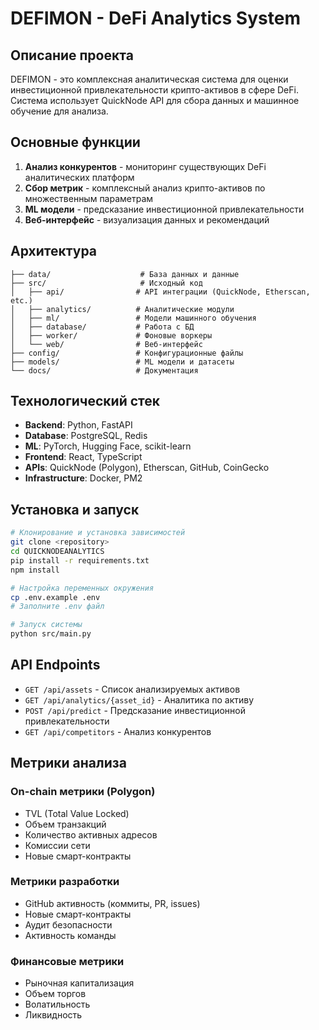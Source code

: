 # DEFIMON - DeFi Analytics System

## Описание проекта

DEFIMON - это комплексная аналитическая система для оценки инвестиционной привлекательности крипто-активов в сфере DeFi. Система использует QuickNode API для сбора данных и машинное обучение для анализа.

## Основные функции

1. **Анализ конкурентов** - мониторинг существующих DeFi аналитических платформ
2. **Сбор метрик** - комплексный анализ крипто-активов по множественным параметрам
3. **ML модели** - предсказание инвестиционной привлекательности
4. **Веб-интерфейс** - визуализация данных и рекомендаций

## Архитектура

```
├── data/                    # База данных и данные
├── src/                     # Исходный код
│   ├── api/                # API интеграции (QuickNode, Etherscan, etc.)
│   ├── analytics/          # Аналитические модули
│   ├── ml/                 # Модели машинного обучения
│   ├── database/           # Работа с БД
│   ├── worker/             # Фоновые воркеры
│   └── web/                # Веб-интерфейс
├── config/                 # Конфигурационные файлы
├── models/                 # ML модели и датасеты
└── docs/                   # Документация
```

## Технологический стек

- **Backend**: Python, FastAPI
- **Database**: PostgreSQL, Redis
- **ML**: PyTorch, Hugging Face, scikit-learn
- **Frontend**: React, TypeScript
- **APIs**: QuickNode (Polygon), Etherscan, GitHub, CoinGecko
- **Infrastructure**: Docker, PM2

## Установка и запуск

```bash
# Клонирование и установка зависимостей
git clone <repository>
cd QUICKNODEANALYTICS
pip install -r requirements.txt
npm install

# Настройка переменных окружения
cp .env.example .env
# Заполните .env файл

# Запуск системы
python src/main.py
```

## API Endpoints

- `GET /api/assets` - Список анализируемых активов
- `GET /api/analytics/{asset_id}` - Аналитика по активу
- `POST /api/predict` - Предсказание инвестиционной привлекательности
- `GET /api/competitors` - Анализ конкурентов

## Метрики анализа

### On-chain метрики (Polygon)
- TVL (Total Value Locked)
- Объем транзакций
- Количество активных адресов
- Комиссии сети
- Новые смарт-контракты

### Метрики разработки
- GitHub активность (коммиты, PR, issues)
- Новые смарт-контракты
- Аудит безопасности
- Активность команды

### Финансовые метрики
- Рыночная капитализация
- Объем торгов
- Волатильность
- Ликвидность
